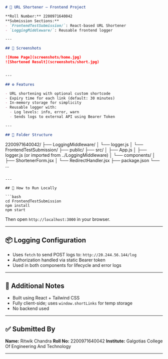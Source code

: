
```md
# 🔗 URL Shortener — Frontend Project

**Roll Number:** 2200971640042  
**Submission Sections:**
- `FrontendTestSubmission/`: React-based URL Shortener  
- `LoggingMiddleware/`: Reusable frontend logger  

---

## 📸 Screenshots

![Home Page](screenshots/home.jpg)
![Shortened Result](screenshots/short.jpg)


---

## ⚙️ Features

- URL shortening with optional custom shortcode  
- Expiry time for each link (default: 30 minutes)  
- In-memory storage for simplicity  
- Reusable logger with:  
  - Log levels: info, error, warn  
  - Sends logs to external API using Bearer Token  

---

## 📁 Folder Structure

```

2200971640042/
├── LoggingMiddleware/
│   └── logger.js
│
└── FrontendTestSubmission/
├── public/
├── src/
│   ├── App.js
│   ├── logger.js (or imported from ../LoggingMiddleware)
│   └── components/
│       ├── ShortenerForm.jsx
│       └── RedirectHandler.jsx
├── package.json
└── ...

````

---

## 🧪 How to Run Locally

```bash
cd FrontendTestSubmission
npm install
npm start
````

Then open `http://localhost:3000` in your browser.

---

## 📦 Logging Configuration

* Uses `fetch` to send POST logs to:
  `http://20.244.56.144/log`
* Authorization handled via static Bearer token
* Used in both components for lifecycle and error logs

---

## 📄 Additional Notes

* Built using React + Tailwind CSS
* Fully client-side; uses `window.shortLinks` for temp storage
* No backend used

---

## ✅ Submitted By

**Name:** Ritwik Chandra
**Roll No:** 2200971640042
**Institute:** Galgotias College Of Engineering And Technology

---

```

